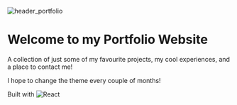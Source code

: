 ![header_portfolio](https://github.com/stanleyylin/personal-site/assets/88297063/50d82190-9017-4be5-a355-cea8d7a586d4)

# Welcome to my Portfolio Website
A collection of just some of my favourite projects, my cool experiences, and a place to contact me!

I hope to change the theme every couple of months!

Built with ![React](https://img.shields.io/badge/react-%2320232a.svg?style=for-the-badge&logo=react&logoColor=%2361DAFB)
